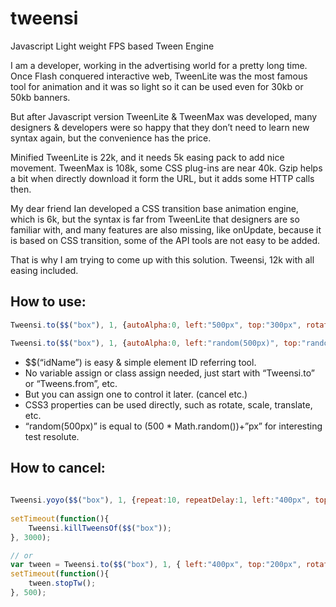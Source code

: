 # tweensi
Javascript Light weight FPS based Tween Engine 

I am a developer, working in the advertising world for a pretty long time.
Once Flash conquered interactive web, TweenLite was the most famous tool for animation and it was so light so it can be used even for 30kb or 50kb banners.

But after Javascript version TweenLite & TweenMax was developed, many designers & developers were so happy that they don’t need to learn new syntax again, but the convenience has the price.

Minified TweenLite is 22k, and it needs 5k easing pack to add nice movement.
TweenMax is 108k, some CSS plug-ins are near 40k.
Gzip helps a bit when directly download it form the URL, but it adds some HTTP calls then.

My dear friend Ian developed a CSS transition base animation engine, which is 6k, but the syntax is far from TweenLite that designers are so familiar with, and many features are also missing, like onUpdate, because it is based on CSS transition, some of the API tools are not easy to be added.

That is why I am trying to come up with this solution. Tweensi, 12k with all easing included.

How to use:
--------------

```javascript
Tweensi.to($$("box"), 1, {autoAlpha:0, left:"500px", top:"300px", rotate:"360deg”});

Tweensi.to($$("box"), 1, {autoAlpha:0, left:"random(500px)", top:"random(300px)", rotate:"random(360deg)”});

```
- $$(“idName”) is easy & simple element ID referring tool.
- No variable assign or class assign needed, just start with “Tweensi.to” or “Tweens.from”, etc.
- But you can assign one to control it later. (cancel etc.)
- CSS3 properties can be used directly, such as rotate, scale, translate, etc.
- “random(500px)” is equal to (500 * Math.random())+”px” for interesting test resolute.



How to cancel:
--------------
```javascript
	
Tweensi.yoyo($$("box"), 1, {repeat:10, repeatDelay:1, left:"400px", top:"200px", rotate:"180deg"});
	
setTimeout(function(){
	Tweensi.killTweensOf($$("box"));
}, 3000);

// or
var tween = Tweensi.to($$("box"), 1, { left:"400px", top:"200px", rotate:"180deg"});
setTimeout(function(){
	tween.stopTw();
}, 500);
	
```



